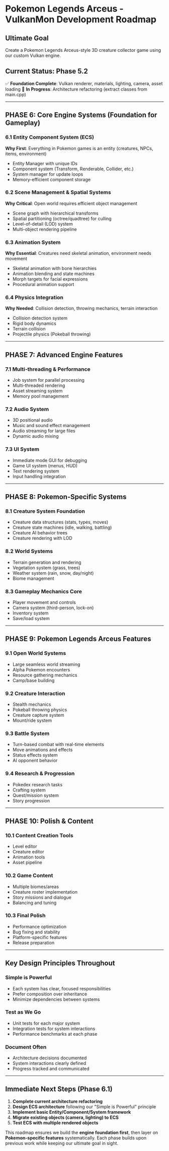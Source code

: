 # Pokemon Legends Arceus - VulkanMon Development Roadmap

## Ultimate Goal
Create a Pokemon Legends Arceus-style 3D creature collector game using our custom Vulkan engine.

## Current Status: Phase 5.2
✅ **Foundation Complete**: Vulkan renderer, materials, lighting, camera, asset loading
🚧 **In Progress**: Architecture refactoring (extract classes from main.cpp)

---

## PHASE 6: Core Engine Systems (Foundation for Gameplay)

### 6.1 Entity Component System (ECS)
**Why First**: Everything in Pokemon games is an entity (creatures, NPCs, items, environment)
- Entity Manager with unique IDs
- Component system (Transform, Renderable, Collider, etc.)
- System manager for update loops
- Memory-efficient component storage

### 6.2 Scene Management & Spatial Systems
**Why Critical**: Open world requires efficient object management
- Scene graph with hierarchical transforms
- Spatial partitioning (octree/quadtree) for culling
- Level-of-detail (LOD) system
- Multi-object rendering pipeline

### 6.3 Animation System
**Why Essential**: Creatures need skeletal animation, environment needs movement
- Skeletal animation with bone hierarchies
- Animation blending and state machines
- Morph targets for facial expressions
- Procedural animation support

### 6.4 Physics Integration
**Why Needed**: Collision detection, throwing mechanics, terrain interaction
- Collision detection system
- Rigid body dynamics
- Terrain collision
- Projectile physics (Pokeball throwing)

---

## PHASE 7: Advanced Engine Features

### 7.1 Multi-threading & Performance
- Job system for parallel processing
- Multi-threaded rendering
- Asset streaming system
- Memory pool management

### 7.2 Audio System
- 3D positional audio
- Music and sound effect management
- Audio streaming for large files
- Dynamic audio mixing

### 7.3 UI System
- Immediate mode GUI for debugging
- Game UI system (menus, HUD)
- Text rendering system
- Input handling integration

---

## PHASE 8: Pokemon-Specific Systems

### 8.1 Creature System Foundation
- Creature data structures (stats, types, moves)
- Creature state machines (idle, walking, battling)
- Creature AI behavior trees
- Creature rendering with LOD

### 8.2 World Systems
- Terrain generation and rendering
- Vegetation system (grass, trees)
- Weather system (rain, snow, day/night)
- Biome management

### 8.3 Gameplay Mechanics Core
- Player movement and controls
- Camera system (third-person, lock-on)
- Inventory system
- Save/load system

---

## PHASE 9: Pokemon Legends Arceus Features

### 9.1 Open World Systems
- Large seamless world streaming
- Alpha Pokemon encounters
- Resource gathering mechanics
- Camp/base building

### 9.2 Creature Interaction
- Stealth mechanics
- Pokeball throwing physics
- Creature capture system
- Mount/ride system

### 9.3 Battle System
- Turn-based combat with real-time elements
- Move animations and effects
- Status effects system
- AI opponent behavior

### 9.4 Research & Progression
- Pokedex research tasks
- Crafting system
- Quest/mission system
- Story progression

---

## PHASE 10: Polish & Content

### 10.1 Content Creation Tools
- Level editor
- Creature editor
- Animation tools
- Asset pipeline

### 10.2 Game Content
- Multiple biomes/areas
- Creature roster implementation
- Story missions and dialogue
- Balancing and tuning

### 10.3 Final Polish
- Performance optimization
- Bug fixing and stability
- Platform-specific features
- Release preparation

---

## Key Design Principles Throughout

### Simple is Powerful
- Each system has clear, focused responsibilities
- Prefer composition over inheritance
- Minimize dependencies between systems

### Test as We Go
- Unit tests for each major system
- Integration tests for system interactions
- Performance benchmarks at each phase

### Document Often
- Architecture decisions documented
- System interactions clearly defined
- Progress tracked and communicated

---

## Immediate Next Steps (Phase 6.1)

1. **Complete current architecture refactoring**
2. **Design ECS architecture** following our "Simple is Powerful" principle
3. **Implement basic Entity/Component/System framework**
4. **Migrate existing objects (camera, lighting) to ECS**
5. **Test ECS with multiple rendered objects**

This roadmap ensures we build the **engine foundation first**, then layer on **Pokemon-specific features** systematically. Each phase builds upon previous work while keeping our ultimate goal in sight.